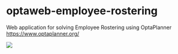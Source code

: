 optaweb-employee-rostering
==========================

Web application for solving Employee Rostering using OptaPlanner https://www.optaplanner.org/

[![][1]][2]

[1]: https://docs.optaplanner.org/7.30.0.Final/optaweb-employee-rostering-docs/html_single/Architecture/optaWebEmployeeRosteringSolverInputOutput.png
[2]: https://docs.optaplanner.org/7.30.0.Final/optaweb-employee-rostering-docs/html_single/index.html
